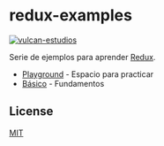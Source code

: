 # redux-examples

[![vulcan-estudios](https://img.shields.io/badge/vulcan_estudios-project-db8836.svg)](http://vulcanst.co)

Serie de ejemplos para aprender [Redux](http://redux.js.org).

- [Playground](./play) - Espacio para practicar
- [Básico](./basic) - Fundamentos

## License

[MIT](./LICENSE)
